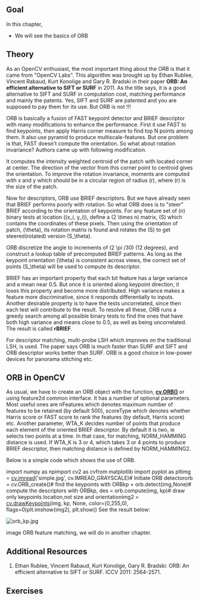 
## Goal

In this chapter,

* We will see the basics of ORB

## Theory

As an OpenCV enthusiast, the most important thing about the ORB is that it came from "OpenCV Labs". This algorithm was brought up by Ethan Rublee, Vincent Rabaud, Kurt Konolige and Gary R. Bradski in their paper **ORB: An efficient alternative to SIFT or SURF** in 2011. As the title says, it is a good alternative to SIFT and SURF in computation cost, matching performance and mainly the patents. Yes, SIFT and SURF are patented and you are supposed to pay them for its use. But ORB is not !!!

ORB is basically a fusion of FAST keypoint detector and BRIEF descriptor with many modifications to enhance the performance. First it use FAST to find keypoints, then apply Harris corner measure to find top N points among them. It also use pyramid to produce multiscale-features. But one problem is that, FAST doesn't compute the orientation. So what about rotation invariance? Authors came up with following modification.

It computes the intensity weighted centroid of the patch with located corner at center. The direction of the vector from this corner point to centroid gives the orientation. To improve the rotation invariance, moments are computed with x and y which should be in a circular region of radius \(r\), where \(r\) is the size of the patch.

Now for descriptors, ORB use BRIEF descriptors. But we have already seen that BRIEF performs poorly with rotation. So what ORB does is to "steer" BRIEF according to the orientation of keypoints. For any feature set of \(n\) binary tests at location \((x\_i, y\_i)\), define a \(2 \times n\) matrix, \(S\) which contains the coordinates of these pixels. Then using the orientation of patch, \(\theta\), its rotation matrix is found and rotates the \(S\) to get steered(rotated) version \(S\_\theta\).

ORB discretize the angle to increments of \(2 \pi /30\) (12 degrees), and construct a lookup table of precomputed BRIEF patterns. As long as the keypoint orientation \(\theta\) is consistent across views, the correct set of points \(S\_\theta\) will be used to compute its descriptor.

BRIEF has an important property that each bit feature has a large variance and a mean near 0.5. But once it is oriented along keypoint direction, it loses this property and become more distributed. High variance makes a feature more discriminative, since it responds differentially to inputs. Another desirable property is to have the tests uncorrelated, since then each test will contribute to the result. To resolve all these, ORB runs a greedy search among all possible binary tests to find the ones that have both high variance and means close to 0.5, as well as being uncorrelated. The result is called **rBRIEF**.

For descriptor matching, multi-probe LSH which improves on the traditional LSH, is used. The paper says ORB is much faster than SURF and SIFT and ORB descriptor works better than SURF. ORB is a good choice in low-power devices for panorama stitching etc.

## ORB in OpenCV

As usual, we have to create an ORB object with the function, **[cv.ORB()](../../db/d95/classcv_1_1ORB.html "Class implementing the ORB (oriented BRIEF) keypoint detector and descriptor extractor. ")** or using feature2d common interface. It has a number of optional parameters. Most useful ones are nFeatures which denotes maximum number of features to be retained (by default 500), scoreType which denotes whether Harris score or FAST score to rank the features (by default, Harris score) etc. Another parameter, WTA\_K decides number of points that produce each element of the oriented BRIEF descriptor. By default it is two, ie selects two points at a time. In that case, for matching, NORM\_HAMMING distance is used. If WTA\_K is 3 or 4, which takes 3 or 4 points to produce BRIEF descriptor, then matching distance is defined by NORM\_HAMMING2.

Below is a simple code which shows the use of ORB. 

import numpy as npimport cv2 as cvfrom matplotlib import pyplot as pltimg = [cv.imread](../../d4/da8/group__imgcodecs.html#ga288b8b3da0892bd651fce07b3bbd3a56 "../../d4/da8/group__imgcodecs.html#ga288b8b3da0892bd651fce07b3bbd3a56")('simple.jpg', cv.IMREAD\_GRAYSCALE)# Initiate ORB detectororb = cv.ORB\_create()# find the keypoints with ORBkp = orb.detect(img,None)# compute the descriptors with ORBkp, des = orb.compute(img, kp)# draw only keypoints location,not size and orientationimg2 = [cv.drawKeypoints](../../d4/d5d/group__features2d__draw.html#ga5d2bafe8c1c45289bc3403a40fb88920 "../../d4/d5d/group__features2d__draw.html#ga5d2bafe8c1c45289bc3403a40fb88920")(img, kp, None, color=(0,255,0), flags=0)plt.imshow(img2), plt.show() See the result below:

![orb_kp.jpg](../../orb_kp.jpg)

image
 ORB feature matching, we will do in another chapter.

## Additional Resources

1. Ethan Rublee, Vincent Rabaud, Kurt Konolige, Gary R. Bradski: ORB: An efficient alternative to SIFT or SURF. ICCV 2011: 2564-2571.

## Exercises

